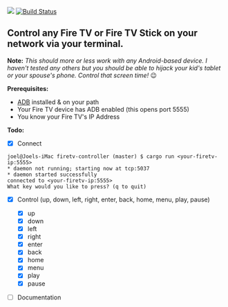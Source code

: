 [![](https://tokei.rs/b1/github/joelpalmer/firetv-controller)](https://github.com/joelpalmer/firetv-controller) 
[![Build Status](https://travis-ci.org/joelpalmer/firetv-controller.svg?branch=master)](https://travis-ci.org/joelpalmer/firetv-controller)
## Control any Fire TV or Fire TV Stick on your network via your terminal.

**Note:** _This should more or less work with any Android-based device. I haven't tested any others but you should be able to hijack your kid's tablet or your spouse's phone. Control that screen time!_ 😉
 

**Prerequisites:** 

* [ADB](https://developer.android.com/studio/command-line/adb) installed & on your path
* Your Fire TV device has ADB enabled (this opens port 5555)
* You know your Fire TV's IP Address

**Todo:**

- [x] Connect 
```console 
joel@Joels-iMac firetv-controller (master) $ cargo run <your-firetv-ip:5555>
* daemon not running; starting now at tcp:5037
* daemon started successfully
connected to <your-firetv-ip:5555>
What key would you like to press? (q to quit)
```
- [x] Control (up, down, left, right, enter, back, home, menu, play, pause)
    - [x] up
    - [x] down
    - [x] left
    - [x] right
    - [x] enter
    - [x] back
    - [x] home
    - [x] menu
    - [x] play
    - [x] pause
- [ ] Documentation

